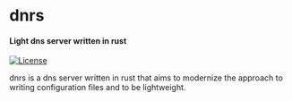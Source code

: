 # dnrs
#### Light dns server written in rust

[![License](https://img.shields.io/badge/license-MIT-blue.svg)](https://github.com/VeroniDeev/dnrs/blob/main/LICENSE)

dnrs is a dns server written in rust that aims to modernize the approach to writing configuration files and to be lightweight.
